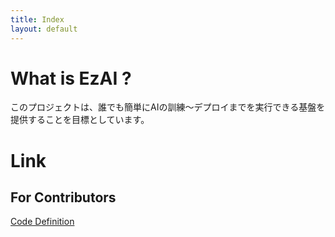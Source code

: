 ```yaml
---
title: Index
layout: default
---
```


# What is EzAI ?

このプロジェクトは、誰でも簡単にAIの訓練〜デプロイまでを実行できる基盤を提供することを目標としています。

# Link

## For Contributors
[Code Definition](code_definition.md)
